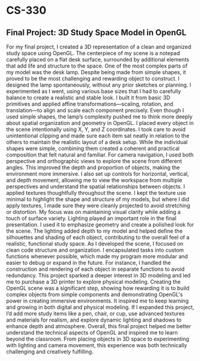 # CS-330
## Final Project: 3D Study Space Model in OpenGL
For my final project, I created a 3D representation of a clean and organized study space using OpenGL. The centerpiece of my scene is a notepad carefully placed on a flat desk surface, surrounded by additional elements that add life and structure to the space. One of the most complex parts of my model was the desk lamp. Despite being made from simple shapes, it proved to be the most challenging and rewarding object to construct.
I designed the lamp spontaneously, without any prior sketches or planning. I experimented as I went, using various base sizes that I had to carefully balance to create a realistic and stable look. I built it from basic 3D primitives and applied affine transformations—scaling, rotation, and translation—to align and scale each component precisely. Even though I used simple shapes, the lamp’s complexity pushed me to think more deeply about spatial organization and geometry in OpenGL.
I placed every object in the scene intentionally using X, Y, and Z coordinates. I took care to avoid unintentional clipping and made sure each item sat neatly in relation to the others to maintain the realistic layout of a desk setup. While the individual shapes were simple, combining them created a coherent and practical composition that felt natural and familiar.
For camera navigation, I used both perspective and orthographic views to explore the scene from different angles. This improved the depth and proportion of objects, making the environment more immersive. I also set up controls for horizontal, vertical, and depth movement, allowing me to view the workspace from multiple perspectives and understand the spatial relationships between objects.
I applied textures thoughtfully throughout the scene. I kept the texture use minimal to highlight the shape and structure of my models, but where I did apply textures, I made sure they were cleanly projected to avoid stretching or distortion. My focus was on maintaining visual clarity while adding a touch of surface variety.
Lighting played an important role in the final presentation. I used it to emphasize geometry and create a polished look for the scene. The lighting added depth to my model and helped define the silhouettes and shading of each object, contributing to the overall feel of a realistic, functional study space.
As I developed the scene, I focused on clean code structure and organization. I encapsulated tasks into custom functions whenever possible, which made my program more modular and easier to debug or expand in the future. For instance, I handled the construction and rendering of each object in separate functions to avoid redundancy.
This project sparked a deeper interest in 3D modeling and led me to purchase a 3D printer to explore physical modeling. Creating the OpenGL scene was a significant step, showing how rewarding it is to build complex objects from simple components and demonstrating OpenGL's power in creating immersive environments. It inspired me to keep learning and growing in both digital and physical modeling.
If I expanded this project, I’d add more study items like a pen, chair, or cup, use advanced textures and materials for realism, and explore dynamic lighting and shadows to enhance depth and atmosphere.
Overall, this final project helped me better understand the technical aspects of OpenGL and inspired me to learn beyond the classroom. From placing objects in 3D space to experimenting with lighting and camera movement, this experience was both technically challenging and creatively fulfilling.
